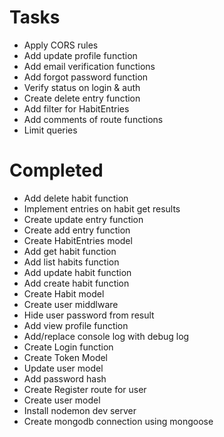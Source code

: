 # Tasks
- Apply CORS rules
- Add update profile function
- Add email verification functions
- Add forgot password function
- Verify status on login & auth
- Create delete entry function
- Add filter for HabitEntries
- Add comments of route functions
- Limit queries

# Completed
- Add delete habit function
- Implement entries on habit get results
- Create update entry function
- Create add entry function
- Create HabitEntries model
- Add get habit function
- Add list habits function
- Add update habit function
- Add create habit function
- Create Habit model
- Create user middlware
- Hide user password from result
- Add view profile function
- Add/replace console log with debug log
- Create Login function
- Create Token Model
- Update user model
- Add password hash
- Create Register route for user
- Create user model
- Install nodemon dev server
- Create mongodb connection using mongoose